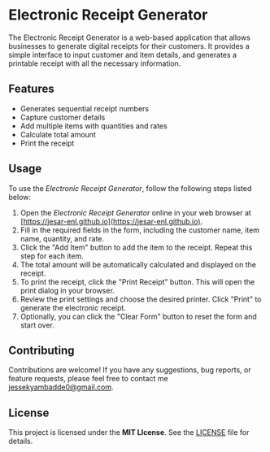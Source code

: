# Electronic Receipt Generator

The Electronic Receipt Generator is a web-based application that allows businesses to generate digital receipts for their customers. It provides a simple interface to input customer and item details, and generates a printable receipt with all the necessary information.

## Features

- Generates sequential receipt numbers
- Capture customer details
- Add multiple items with quantities and rates
- Calculate total amount
- Print the receipt

## Usage

To use the _Electronic Receipt Generator_, follow the following steps listed below:

1. Open the _Electronic Receipt Generator_ online in your web browser at [https://jesar-enl.github.io](https://jesar-enl.github.io).
2. Fill in the required fields in the form, including the customer name, item name, quantity, and rate.
3. Click the "Add Item" button to add the item to the receipt. Repeat this step for each item.
4. The total amount will be automatically calculated and displayed on the receipt.
5. To print the receipt, click the "Print Receipt" button. This will open the print dialog in your browser.
6. Review the print settings and choose the desired printer. Click "Print" to generate the electronic receipt.
7. Optionally, you can click the "Clear Form" button to reset the form and start over.

## Contributing

Contributions are welcome! If you have any suggestions, bug reports, or feature requests, please feel free to contact me [jessekyambadde0@gmail.com](mailto:jessekyambadde0@gmail.com).

## License

This project is licensed under the **MIT LIcense**. See the [LICENSE](LICENSE) file for details.
